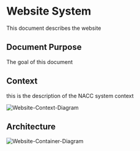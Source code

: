 # Website System


This document describes the website 

## Document Purpose

The goal of this document

## Context 

this is the description of the NACC system context

![Website-Context-Diagram](images/structurizr-WebsiteContext.svg)



## Architecture

![Website-Container-Diagram](images/structurizr-WebsiteContainers.svg)